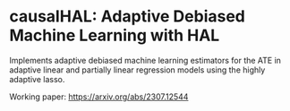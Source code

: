 # causalHAL: Adaptive Debiased Machine Learning with HAL

Implements adaptive debiased machine learning estimators for the ATE in adaptive linear and partially linear regression models using the highly adaptive lasso.

Working paper: https://arxiv.org/abs/2307.12544

